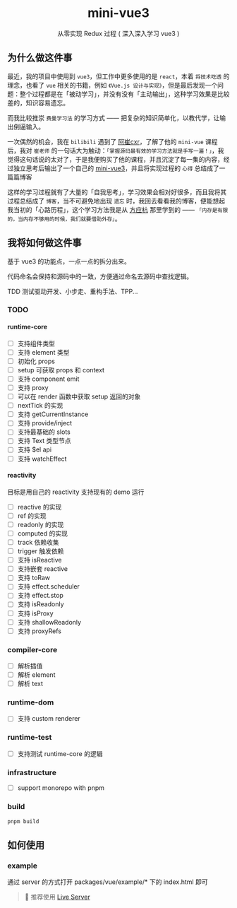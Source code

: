 <h1 align="center">mini-vue3</h1>

<p align="center">从零实现 Redux 过程 ( 深入深入学习 vue3 )</p>

## 为什么做这件事

最近，我的项目中使用到 `vue3`，但工作中更多使用的是 `react`，本着 `将技术吃透` 的理念，也看了 `vue` 相关的书籍，例如 `《Vue.js 设计与实现》`，但是最后发现一个问题：整个过程都是在「被动学习」，并没有没有「主动输出」，这种学习效果是比较差的，知识容易遗忘。

而我比较推崇 `费曼学习法` 的学习方式 —— 把复杂的知识简单化，以教代学，让输出倒逼输入。

一次偶然的机会，我在 `bilibili` 遇到了 [阿崔cxr](https://space.bilibili.com/175301983/?spm_id_from=333.999.0.0)，了解了他的 `mini-vue` 课程后，我对 `崔老师` 的一句话大为触动：`「掌握源码最有效的学习方法就是手写一遍！」`，我觉得这句话说的太对了，于是我便购买了他的课程，并且沉淀了每一集的内容，经过独立思考后输出了一个自己的 [mini-vue3](https://github.com/heycn/mini-vue3)，并且将实现过程的 `心得` 总结成了一篇篇博客

这样的学习过程就有了大量的「自我思考」，学习效果会相对好很多，而且我将其过程总结成了 `博客`，当不可避免地出现 `遗忘` 时，我回去看看我的博客，便能想起我当初的「心路历程」，这个学习方法我是从 [方应杭](https://www.zhihu.com/people/zhihusucks) 那里学到的 —— `「内存是有限的，当内存不够用的时候，我们就要借助外存」`。

## 我将如何做这件事

基于 vue3 的功能点，一点一点的拆分出来。

代码命名会保持和源码中的一致，方便通过命名去源码中查找逻辑。

TDD 测试驱动开发、小步走、重构手法、TPP...

### TODO

#### runtime-core

- [ ] 支持组件类型
- [ ] 支持 element 类型
- [ ] 初始化 props
- [ ] setup 可获取 props 和 context
- [ ] 支持 component emit
- [ ] 支持 proxy
- [ ] 可以在 render 函数中获取 setup 返回的对象
- [ ] nextTick 的实现
- [ ] 支持 getCurrentInstance
- [ ] 支持 provide/inject
- [ ] 支持最基础的 slots
- [ ] 支持 Text 类型节点
- [ ] 支持 $el api
- [ ] 支持 watchEffect
#### reactivity

目标是用自己的 reactivity 支持现有的 demo 运行

- [ ] reactive 的实现
- [ ] ref 的实现
- [ ] readonly 的实现
- [ ] computed 的实现
- [ ] track 依赖收集
- [ ] trigger 触发依赖
- [ ] 支持 isReactive
- [ ] 支持嵌套 reactive
- [ ] 支持 toRaw
- [ ] 支持 effect.scheduler
- [ ] 支持 effect.stop
- [ ] 支持 isReadonly
- [ ] 支持 isProxy
- [ ] 支持 shallowReadonly
- [ ] 支持 proxyRefs

### compiler-core
- [ ] 解析插值
- [ ] 解析 element
- [ ] 解析 text

### runtime-dom
- [ ] 支持 custom renderer 

### runtime-test
- [ ] 支持测试 runtime-core 的逻辑

### infrastructure
- [ ] support monorepo with pnpm
### build

```bash
pnpm build
```

## 如何使用

### example

通过 server 的方式打开 packages/vue/example/\* 下的 index.html 即可

>  推荐使用 [Live Server](https://marketplace.visualstudio.com/items?itemName=ritwickdey.LiveServer)
